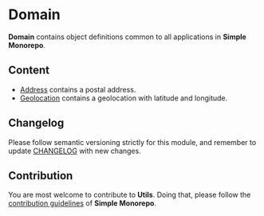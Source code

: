 # Domain

**Domain** contains object definitions common to all applications in **Simple Monorepo**.

## Content

- [Address](src/main/java/org/keilstein/domain/Address.java) contains a postal address.
- [Geolocation](src/main/java/org/keilstein/domain/Geolocation.java) contains a geolocation with latitude and longitude.

## Changelog

Please follow semantic versioning strictly for this module, and remember to update [CHANGELOG](CHANGELOG.md) with new
changes.

## Contribution

You are most welcome to contribute to **Utils**. Doing that, please follow
the [contribution guidelines](../../CONTRIBUTING.md) of **Simple Monorepo**.